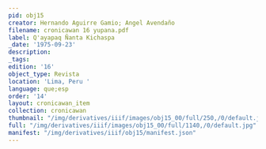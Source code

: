 ```yaml
---
pid: obj15
creator: Hernando Aguirre Gamio; Angel Avendaño
filename: cronicawan 16 yupana.pdf
label: Q'ayapaq Ñanta Kichaspa
_date: '1975-09-23'
description:
_tags:
edition: '16'
object_type: Revista
location: 'Lima, Peru '
language: que;esp
order: '14'
layout: cronicawan_item
collection: cronicawan
thumbnail: "/img/derivatives/iiif/images/obj15_00/full/250,/0/default.jpg"
full: "/img/derivatives/iiif/images/obj15_00/full/1140,/0/default.jpg"
manifest: "/img/derivatives/iiif/obj15/manifest.json"
---
```

